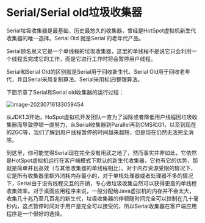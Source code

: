 # Serial/Serial old垃圾收集器

Serial垃圾收集器是最基础、历史最悠久的收集器，曾经是HotSpot虚拟机新生代收集器的唯一选择。Serial Old 就是Serial 的老年代产品。

Serial顾名思义它是一个单线程的垃圾收集器，这里的单线程不是说它只会利用一个线程去完成它的工作，而是它进行工作时将会暂停用户线程。

Serial和Serial Old的区别就是Serial用于回收新生代、Serial Old用于回收老年代，并且Serial采用复制算法、Serial采用标记i整理算法。

下面示意了Serial和Serial old收集器的运行过程：

![image-20230716133059454](https://cxyzyw-site.oss-cn-beijing.aliyuncs.com/images202307161345822.png)

从JDK1.3开始，HoSpot虚拟机开发团队一直为了消除或者降低用户线程因垃圾收集器而导致停顿一直努力，从Serial收集器到Parallel再到CMS和G1，以至到现在的ZGC等，我们了解到用户线程暂停的时间越来越短，但是现在仍然无法完全消除。

到这里，你可能觉得Serial现在完全没有用武之地了，然而事实并非如此，它依然是HotSpot虚拟机运行在客户端模式下默认的新生代收集器，它也有它的优势，那就是简单并且高效（与其他收集器的单线程相比）。对于内存资源受限的情况下，它是所有收集器里额外消耗内存最小的，对于单核处理器或者处理器不多的情况下，Serial由于没有线程交互的开销，专心做垃圾收集自然可以获得更高的单线程收集效率。对于桌面应用程序来说，一般分配给Java虚拟机的内存并不会太大，收集几十兆乃至几百兆的新生代，垃圾收集器的停顿随时间完全可以控制在几十毫秒内，这点暂停时间对于用户是完全可以接受的，所以Serial收集器在客户端应用程序是一个很好的选择。

